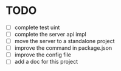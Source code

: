 # TODO

- [ ] complete test uint
- [ ] complete the server api impl
- [ ] move the server to a standalone project
- [ ] improve the command in package.json
- [ ] improve the config file
- [ ] add a doc for this project

